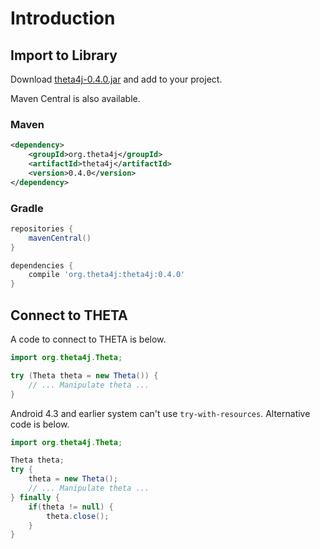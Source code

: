 # Introduction

## Import to Library

Download [theta4j-0.4.0.jar](https://github.com/shrhdk/theta4j/releases/download/0.4.0/theta4j-0.4.0.jar) and add to your project.

Maven Central is also available.

### Maven

```xml
<dependency>
    <groupId>org.theta4j</groupId>
    <artifactId>theta4j</artifactId>
    <version>0.4.0</version>
</dependency>
```

### Gradle

```gradle
repositories {
    mavenCentral()
}

dependencies {
    compile 'org.theta4j:theta4j:0.4.0'
}
```

## Connect to THETA

A code to connect to THETA is below.

```java
import org.theta4j.Theta;

try (Theta theta = new Theta()) {
    // ... Manipulate theta ...
}
```

Android 4.3 and earlier system can't use `try-with-resources`.
Alternative code is below.

```java
import org.theta4j.Theta;

Theta theta;
try {
    theta = new Theta();
    // ... Manipulate theta ...
} finally {
    if(theta != null) {
        theta.close();
    }
}
```

